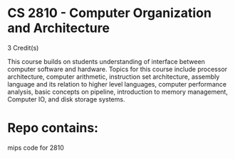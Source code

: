 # CS 2810 - Computer Organization and Architecture
3 Credit(s)

This course builds on students understanding of interface between computer software and hardware. Topics for this course include processor architecture, computer arithmetic, instruction set architecture, assembly language and its relation to higher level languages, computer performance analysis, basic concepts on pipeline, introduction to memory management, Computer IO, and disk storage systems.

# Repo contains:
mips code for 2810
